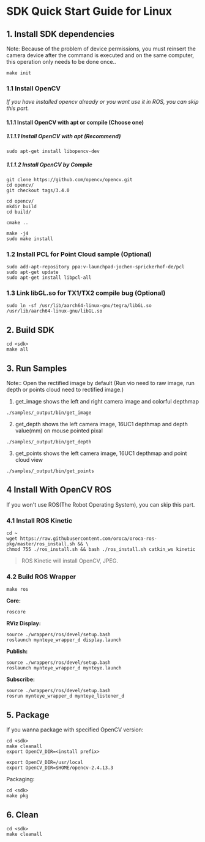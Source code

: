 # SDK Quick Start Guide for Linux

## 1. Install SDK dependencies

Note: Because of the problem of device permissions, you must reinsert the camera device after the command is executed and on the same computer, this operation only needs to be done once..
```
make init
```

### 1.1 Install OpenCV

*If you have installed opencv already or you want use it in ROS, you can skip this part.*

#### 1.1.1 Install OpenCV with apt or compile (Choose one)

##### 1.1.1.1 Install OpenCV with apt (Recommend)

```
sudo apt-get install libopencv-dev
```

##### 1.1.1.2 Install OpenCV by Compile

```
git clone https://github.com/opencv/opencv.git
cd opencv/
git checkout tags/3.4.0

cd opencv/
mkdir build
cd build/

cmake ..

make -j4
sudo make install
```

### 1.2 Install PCL for Point Cloud sample (Optional)

```
sudo add-apt-repository ppa:v-launchpad-jochen-sprickerhof-de/pcl
sudo apt-get update
sudo apt-get install libpcl-all
```

### 1.3 Link libGL.so for TX1/TX2 compile bug (Optional)

```
sudo ln -sf /usr/lib/aarch64-linux-gnu/tegra/libGL.so /usr/lib/aarch64-linux-gnu/libGL.so
```

## 2. Build SDK

```
cd <sdk>
make all
```

## 3. Run Samples
Note:: Open the rectified image by default (Run vio need to raw image, run depth or points cloud need to rectified image.)

1) get_image shows the left and right camera image and colorful depthmap

```
./samples/_output/bin/get_image
```

2) get_depth shows the left camera image, 16UC1 depthmap and depth value(mm) on mouse pointed pixal
```
./samples/_output/bin/get_depth
```

3) get_points shows the left camera image, 16UC1 depthmap and point cloud view
```
./samples/_output/bin/get_points
```

## 4 Install With OpenCV ROS

If you won't use ROS(The Robot Operating System), you can skip this part.

### 4.1 Install ROS Kinetic

```
cd ~
wget https://raw.githubusercontent.com/oroca/oroca-ros-pkg/master/ros_install.sh && \
chmod 755 ./ros_install.sh && bash ./ros_install.sh catkin_ws kinetic
```

> ROS Kinetic will install OpenCV, JPEG.

### 4.2 Build ROS Wrapper

```
make ros
```

**Core:**

```
roscore
```

**RViz Display:**

```
source ./wrappers/ros/devel/setup.bash
roslaunch mynteye_wrapper_d display.launch
```

**Publish:**

```
source ./wrappers/ros/devel/setup.bash
roslaunch mynteye_wrapper_d mynteye.launch
```

**Subscribe:**

```
source ./wrappers/ros/devel/setup.bash
rosrun mynteye_wrapper_d mynteye_listener_d
```

## 5. Package

If you wanna package with specified OpenCV version:

```
cd <sdk>
make cleanall
export OpenCV_DIR=<install prefix>

export OpenCV_DIR=/usr/local
export OpenCV_DIR=$HOME/opencv-2.4.13.3
```

Packaging:

```
cd <sdk>
make pkg
```

## 6. Clean

```
cd <sdk>
make cleanall
```
